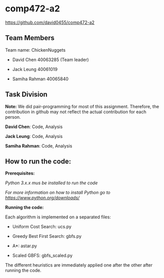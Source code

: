 # comp472-a2

https://github.com/david0455/comp472-a2

## Team Members

Team name: ChickenNuggets

- David Chen 40063285 (Team leader)

- Jack Leung 40061019

- Samiha Rahman 40065840

## Task Division

**Note:** We did pair-programming for most of this assignment. Therefore, the contribution in github may not reflect the actual contribution for each person.


**David Chen**:
Code, Analysis


**Jack Leung**:
Code, Analysis


**Samiha Rahman**:
Code, Analysis


## How to run the code:

**Prerequisites:**

*Python 3.x.x mus be installed to run the code*

*For more information on how to install Python go to https://www.python.org/downloads/*

**Running the code:**

Each algorithm is implemented on a separated files:

- Uniform Cost Search: ucs.py

- Greedy Best First Search: gbfs.py

- A*: astar.py

- Scaled GBFS: gbfs_scaled.py

The different heuristics are immediately applied one after the other after running the code.
